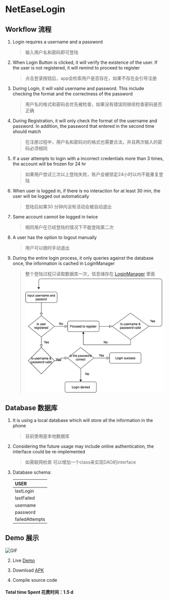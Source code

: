 # NetEaseLogin 

## Workflow 流程
1. Login requires a username and a password 
   >输入用户名和密码即可登陆
2. When Login Button is clicked, it will verify the existence of the user. If the user is not registered, it will remind to proceed to register
   >点击登录按钮后，app会检索用户是否存在，如果不存在会引导注册
3. During Login, it will valid username and password. This include checking the format and the correctness of the password
   >用户名的格式和密码会优先被检查，如果没有错误则继续检查密码是否正确
4. During Registration, it will only check the format of the username and password. In addition, the password that entered in the second time should match
   >在注册过程中，用户名和密码对的格式也需要合法，并且两次输入的密码必须相同
5. If a user attempts to login with a incorrect credentials more than 3 times, the account will be frozen for 24 hr
   >如果用户尝试三次以上登陆失败，账户会被锁定24小时以内不能重复登陆
6. When user is logged in, if there is no interaction for at least 30 min, the user will be logged out automatically 
   > 登陆后如果30 分钟内没有活动会被自动退出
7. Same account cannot be logged in twice
   > 相同用户在已经登陆的情况下不能登陆第二次
8. A user has the option to logout manually 
   > 用户可以随时手动退出
9. During the entire login process, it only queries against the database once, the information is cached in LoginManager
   > 整个登陆过程只读取数据库一次，信息储存在 [LoginManager](app/src/main/java/com/xxm/login/LoginManager.java) 里面
   ![image](flowchart.png)

## Database 数据库
1. It is using a local database which will store all the information in the phone
    >目前使用是本地数据库
2. Considering the future usage may include online authentication, the interface could be re-implemented
    >如需联网检索 可以增加一个class来实现DAO的interface
3. Database schema:

    | USER           |
    |----------------|
    | lastLogin      |
    | lastFailed     |
    | username       |
    | password       |
    | failedAttempts |
   
## Demo 展示
![GIF](demo.gif) 

2. Live [Demo](https://appetize.io/app/twwrgpywrzf1tw281wyw9t2nz0)

3. Download [APK](app/release/app-release.apk)              

4. Compile source code    

#### Total time Spent 花费时间：1.5 d                                                                                                  